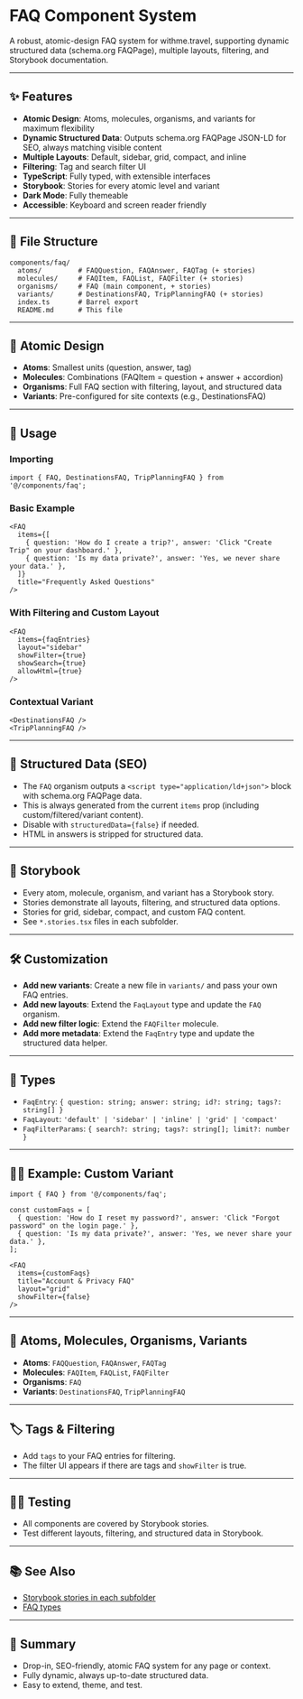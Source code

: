 # FAQ Component System

A robust, atomic-design FAQ system for withme.travel, supporting dynamic structured data (schema.org FAQPage), multiple layouts, filtering, and Storybook documentation.

---

## ✨ Features
- **Atomic Design**: Atoms, molecules, organisms, and variants for maximum flexibility
- **Dynamic Structured Data**: Outputs schema.org FAQPage JSON-LD for SEO, always matching visible content
- **Multiple Layouts**: Default, sidebar, grid, compact, and inline
- **Filtering**: Tag and search filter UI
- **TypeScript**: Fully typed, with extensible interfaces
- **Storybook**: Stories for every atomic level and variant
- **Dark Mode**: Fully themeable
- **Accessible**: Keyboard and screen reader friendly

---

## 📁 File Structure

```
components/faq/
  atoms/         # FAQQuestion, FAQAnswer, FAQTag (+ stories)
  molecules/     # FAQItem, FAQList, FAQFilter (+ stories)
  organisms/     # FAQ (main component, + stories)
  variants/      # DestinationsFAQ, TripPlanningFAQ (+ stories)
  index.ts       # Barrel export
  README.md      # This file
```

---

## 🧩 Atomic Design

- **Atoms**: Smallest units (question, answer, tag)
- **Molecules**: Combinations (FAQItem = question + answer + accordion)
- **Organisms**: Full FAQ section with filtering, layout, and structured data
- **Variants**: Pre-configured for site contexts (e.g., DestinationsFAQ)

---

## 🚀 Usage

### Importing
```tsx
import { FAQ, DestinationsFAQ, TripPlanningFAQ } from '@/components/faq';
```

### Basic Example
```tsx
<FAQ
  items={[
    { question: 'How do I create a trip?', answer: 'Click "Create Trip" on your dashboard.' },
    { question: 'Is my data private?', answer: 'Yes, we never share your data.' },
  ]}
  title="Frequently Asked Questions"
/>
```

### With Filtering and Custom Layout
```tsx
<FAQ
  items={faqEntries}
  layout="sidebar"
  showFilter={true}
  showSearch={true}
  allowHtml={true}
/>
```

### Contextual Variant
```tsx
<DestinationsFAQ />
<TripPlanningFAQ />
```

---

## 🔎 Structured Data (SEO)
- The `FAQ` organism outputs a `<script type="application/ld+json">` block with schema.org FAQPage data.
- This is always generated from the current `items` prop (including custom/filtered/variant content).
- Disable with `structuredData={false}` if needed.
- HTML in answers is stripped for structured data.

---

## 🧪 Storybook
- Every atom, molecule, organism, and variant has a Storybook story.
- Stories demonstrate all layouts, filtering, and structured data options.
- Stories for grid, sidebar, compact, and custom FAQ content.
- See `*.stories.tsx` files in each subfolder.

---

## 🛠️ Customization
- **Add new variants**: Create a new file in `variants/` and pass your own FAQ entries.
- **Add new layouts**: Extend the `FaqLayout` type and update the `FAQ` organism.
- **Add new filter logic**: Extend the `FAQFilter` molecule.
- **Add more metadata**: Extend the `FaqEntry` type and update the structured data helper.

---

## 📝 Types
- `FaqEntry`: `{ question: string; answer: string; id?: string; tags?: string[] }`
- `FaqLayout`: `'default' | 'sidebar' | 'inline' | 'grid' | 'compact'`
- `FaqFilterParams`: `{ search?: string; tags?: string[]; limit?: number }`

---

## 🧑‍💻 Example: Custom Variant
```tsx
import { FAQ } from '@/components/faq';

const customFaqs = [
  { question: 'How do I reset my password?', answer: 'Click "Forgot password" on the login page.' },
  { question: 'Is my data private?', answer: 'Yes, we never share your data.' },
];

<FAQ
  items={customFaqs}
  title="Account & Privacy FAQ"
  layout="grid"
  showFilter={false}
/>
```

---

## 🧩 Atoms, Molecules, Organisms, Variants
- **Atoms**: `FAQQuestion`, `FAQAnswer`, `FAQTag`
- **Molecules**: `FAQItem`, `FAQList`, `FAQFilter`
- **Organisms**: `FAQ`
- **Variants**: `DestinationsFAQ`, `TripPlanningFAQ`

---

## 🏷️ Tags & Filtering
- Add `tags` to your FAQ entries for filtering.
- The filter UI appears if there are tags and `showFilter` is true.

---

## 🧑‍🔬 Testing
- All components are covered by Storybook stories.
- Test different layouts, filtering, and structured data in Storybook.

---

## 📚 See Also
- [Storybook stories in each subfolder](./)
- [FAQ types](../../types/faq.ts)

---

## 🏁 Summary
- Drop-in, SEO-friendly, atomic FAQ system for any page or context.
- Fully dynamic, always up-to-date structured data.
- Easy to extend, theme, and test. 